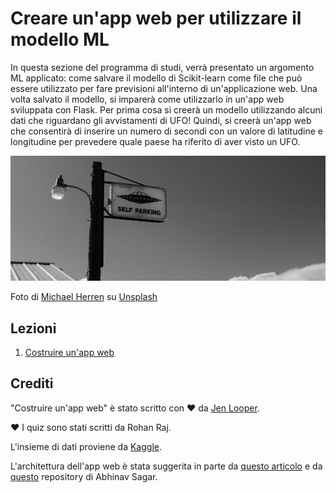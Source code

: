 # Creare un'app web per utilizzare il modello ML

In questa sezione del programma di studi, verrà presentato un argomento ML applicato: come salvare il modello di Scikit-learn come file che può essere utilizzato per fare previsioni all'interno di un'applicazione web. Una volta salvato il modello, si imparerà come utilizzarlo in un'app web sviluppata con Flask. Per prima cosa si creerà un modello utilizzando alcuni dati che riguardano gli avvistamenti di UFO! Quindi, si creerà un'app web che consentirà di inserire un numero di secondi con un valore di latitudine e longitudine per prevedere quale paese ha riferito di aver visto un UFO.

![Parcheggio UFO](../images/ufo.jpg)

Foto di <a href="https://unsplash.com/@mdherren?utm_source=unsplash&utm_medium=referral&utm_content=creditCopyText">Michael Herren</a> su <a href="https://unsplash.com/s/photos/ufo?utm_source=unsplash&utm_medium=referral&utm_content=creditCopyText">Unsplash</a>


## Lezioni

1. [Costruire un'app web](../1-Web-App/translations/README.it.md)

## Crediti

"Costruire un'app web" è stato scritto con ♥️ da [Jen Looper](https://twitter.com/jenlooper).

♥️ I quiz sono stati scritti da Rohan Raj.

L'insieme di dati proviene da [Kaggle](https://www.kaggle.com/NUFORC/ufo-sightings).

L'architettura dell'app web è stata suggerita in parte da [questo articolo](https://towardsdatascience.com/how-to-easily-deploy-machine-learning-models-using-flask-b95af8fe34d4) e da [questo](https://github.com/abhinavsagar/machine-learning-deployment) repository di Abhinav Sagar.